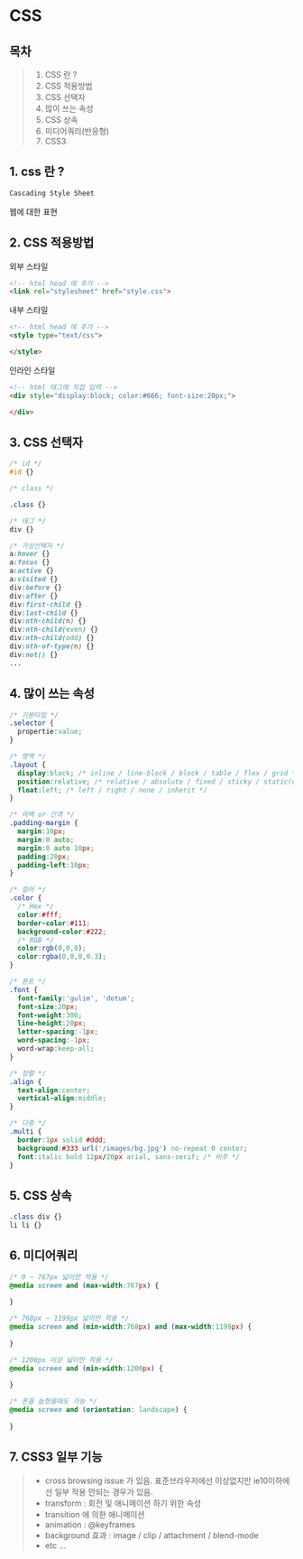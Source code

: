 # CSS

## 목차
> 1. CSS 란 ?
> 2. CSS 적용방법
> 3. CSS 선택자
> 4. 많이 쓰는 속성
> 5. CSS 상속
> 6. 미디어쿼리(반응형)
> 7. CSS3

## 1. css 란 ?

``` bash
Cascading Style Sheet
```  
웹에 대한 표현


## 2. CSS 적용방법
외부 스타일
``` html
<!-- html head 에 추가 -->
<link rel="stylesheet" href="style.css">
```

내부 스타일
``` html
<!-- html head 에 추가 -->
<style type="text/css">

</style>
```

인라인 스타일
``` html
<!-- html 태그에 직접 입력 -->
<div style="display:block; color:#666; font-size:20px;">

</div>
```


## 3. CSS 선택자
``` css
/* id */
#id {}

/* class */

.class {}

/* 태그 */
div {}

/* 가상선택자 */
a:hover {}
a:focus {}
a:active {}
a:visited {}
div:before {}
div:after {}
div:first-child {}
div:last-child {}
div:nth-child(n) {}
div:nth-child(even) {}
div:nth-child(odd) {}
div:nth-of-type(n) {}
div:not() {}
...
```


## 4. 많이 쓰는 속성
``` css
/* 기본타입 */
.selector {
  propertie:value;
}

/* 영역 */
.layout {
  display:block; /* inline / line-block / block / table / flex / grid */
  position:relative; /* relative / absolute / fixed / sticky / static(default) */
  float:left; /* left / right / none / inherit */
}

/* 여백 or 간격 */
.padding-margin {
  margin:10px;
  margin:0 auto;
  margin:0 auto 10px;
  padding:20px;
  padding-left:10px;
}

/* 컬러 */
.color {
  /* Hex */
  color:#fff;
  border-color:#111;
  background-color:#222;
  /* RGB */
  color:rgb(0,0,0);
  color:rgba(0,0,0,0.3);
}

/* 폰트 */
.font {
  font-family:'gulim', 'dotum';
  font-size:20px;
  font-weight:300;
  line-height:20px;
  letter-spacing:-1px;
  word-spacing:-1px;
  word-wrap:keep-all;
}

/* 정렬 */
.align {
  text-align:center;
  vertical-align:middle;
}

/* 다중 */
.multi {
  border:1px solid #ddd;
  background:#333 url('/images/bg.jpg') no-repeat 0 center;
  font:italic bold 12px/20px arial, sans-serif; /* 비추 */
}
```


## 5. CSS 상속
``` css
.class div {}
li li {}
```

## 6. 미디어쿼리
``` css
/* 0 ~ 767px 넓이만 적용 */
@media screen and (max-width:767px) {
  
}

/* 768px ~ 1199px 넓이만 적용 */
@media screen and (min-width:768px) and (max-width:1199px) {
  
}

/* 1200px 이상 넓이만 적용 */
@media screen and (min-width:1200px) {
  
}

/* 폰을 눕혔을때도 가능 */
@media screen and (orientation: landscape) {
  
}
```

## 7. CSS3 일부 기능
> - cross browsing issue 가 있음. 표준브라우저에선 이상없지만 ie10이하에선 일부 적용 안되는 경우가 있음.
> - transform : 회전 및 애니메이션 하기 위한 속성
> - transition 에 의한 애니메이션
> - animation : @keyframes
> - background 효과 : image / clip / attachment / blend-mode
> - etc ...